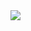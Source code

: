 <img src="https://github-readme-stats.vercel.app/api?username=hoto&show_icons=true&hide_border=true&theme=tokyonight&hide_title=true&include_all_commits=true&count_private=true&hide=commits,prs,issues,contribs&hide_rank=true" />

